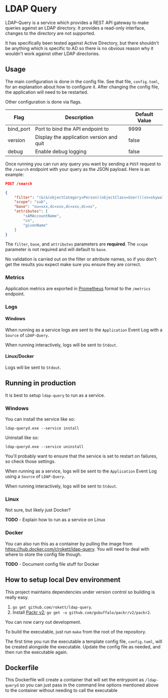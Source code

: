 # LDAP Query
LDAP-Query is a service which provides a REST API gateway to make queries against an LDAP directory.  It provides a read-only interface, changes to the directory are not supported.

It has specifically been tested against Active Directory, but there shouldn't be anything which is specific to AD so there is no obvious reason why it wouldn't work against other LDAP directories.

## Usage
The main configuration is done in the config file.  See that file, `config.toml`, for an explanation about how to configure it.  After changing the config file, the application will need to be restarted.

Other configuration is done via flags.

| Flag        | Description                              | Default Value |
| ----------- | ---------------------------------------- | ------------- |
| bind_port   | Port to bind the API endpoint to         | 9999          |
| version     | Display the application version and quit | false         |
| debug       | Enable debug logging                     | false         |

Once running you can run any query you want by sending a `POST` request to the `/search` endpoint with your query as the JSON payload.  Here is an example:

``` json
POST /search

{
    "filter": "(&(&(objectCategory=Person)(objectClass=User))(sn=skywalk*))",
    "scope": "sub",
    "base": "ou=xxx,dc=xxx,dc=xxx,dc=xx",
    "attributes": [
        "sAMAccountName",
        "cn",
        "givenName"
    ]
}
```

The `filter`, `base`, and `attributes` parameters are **required**.  The `scope` parameter is not required and will default to `base`.

No validation is carried out on the filter or attribute names, so if you don't get the results you expect make sure you ensure they are correct.

### Metrics
Application metrics are exported in [Prometheus](https://prometheus.io/) format to the `/metrics` endpoint.

### Logs
#### Windows
When running as a service logs are sent to the `Application` Event Log with a `Source` of `LDAP-Query`.

When running interactively, logs will be sent to `Stdout`.

#### Linux/Docker
Logs will be sent to `Stdout`.

## Running in production
It is best to setup `ldap-query` to run as a service.

### Windows
You can install the service like so:

```
ldap-queryd.exe --service install
```

Uninstall like so:

```
ldap-queryd.exe --service uninstall
```

You'll probably want to ensure that the service is set to restart on failures, so check those settings.

When running as a service, logs will be sent to the `Application` Event Log using a `Source` of `LDAP-Query`.

When running interactively, logs will be sent to `Stdout`.

### Linux
Not sure, but likely just Docker?

**TODO** - Explain how to run as a service on Linux

### Docker
You can also run this as a container by pulling the image from https://hub.docker.com/r/rokett/ldap-query.  You will need to deal with where to store the config file though.

**TODO** - Document config file stuff for Docker

## How to setup local Dev environment
This project maintains dependencies under version control so building is really easy.

1. `go get github.com/rokett/ldap-query`.
2. Install [Packr v2](https://github.com/gobuffalo/packr/tree/master/v2); `go get -u github.com/gobuffalo/packr/v2/packr2`.

You can now carry out development.

To build the executable, just run `make` from the root of the repository.

The first time you run the executable a template config file, `config.toml`, will be created alongside the executable.  Update the config file as needed, and then run the executable again.

## Dockerfile
This Dockerfile will create a container that will set the entrypoint as `/ldap-queryd` so you can just pass in the command line options mentioned above to the container without needing to call the executable
